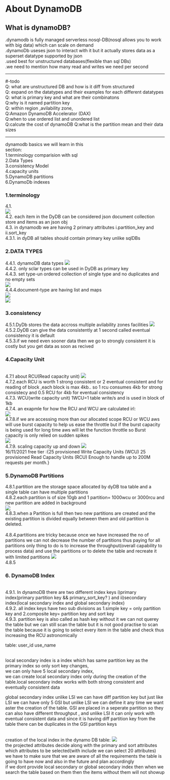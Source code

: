 # About DynamoDB

## What is dynamoDB?
 .dynamodb is fully managed serverless nosql-DB(nosql allows you to work with big data) which can scale on demand </br>
 .dynamoDb useses json to interact with it but it actually stores data as a superset datatype supported by json</br>
 .used best for unstructured databases(flexible than sql DBs)</br>
 .we need to mention how many read and writes we need per second</br>
 
 ---

#-todo </br>
Q: what are unstructured DB and how is it diff from structured</br>
Q: expand on the datatypes and their examples for each different datatypes</br>
Q: what is primary key and what are their combinatons</br>
Q:why is it named partition key</br>
Q: within region ,avilability zone,</br>
Q:Amazon DynamoDB Accelerator (DAX)</br>
Q:when to use ordered list and unordered list</br>
Q:calcute the cost of dynamoDB
Q:what is the partition mean and their data sizes

---

 dynamodb basics we will learn in this</br>
 section:</br>
 1.terminology comparision with sql</br>
 2.Data Types</br>
 3.consistency Model</br>
 4.capacity units</br>
 5.DynamoDB partitions</br>
 6.DynamoDb indexes</br>

### 1.terminology
 4.1.</br>![](2021-10-15-23-04-48.png)</br>
 4.2. each item in the DyDB can be considered json document collection store and items as an json obj</br>
 4.3. in dynamodb we are having 2 primary attributes i.partition_key and ii.sort_key</br>
 4.3.1. in dyDB all tables should contain primary key unlike sqlDBs</br>

 ### 2.DATA TYPES
 4.4.1. dynamoDB data types ![](2021-10-15-23-29-57.png)</br>
 4.4.2. only sclar types can be used in DyDB as primary key</br>
 4.4.3. set type-un ordered collection of single type and no duplicates and no empty sets</br>
 ![](2021-10-15-23-40-13.png)</br>
 4.4.4.document-type are having list and maps
</br> ![](2021-10-15-23-42-44.png)
 </br>![](2021-10-15-23-43-20.png)

### 3.consistency
4.5.1.DyDb stores the data accross multiple avilability zones facilities
![](2021-10-15-23-51-14.png)
</br>4.5.2.DyDB can give the data consistently at 1 second called eventual consistency it is default
</br>4.5.3.if we need even sooner data then we go to strongly consistent it is costly but you get data as soon as recived

### 4.Capacity Unit
</br>4.7.1 about RCU(Read capacity unit) ![](2021-10-16-18-08-39.png)
</br>4.7.2.each RCU is worth 1 strong consistent or 2 eventual consistent and for reading of block ,each block is max 4kb.. so 1 rcu consumes 4kb for strong consistecy and 0.5 RCU for 4kb for eventual consistency
</br>4.7.3. WCU(write capacity unit) 1WCU=1 table write/s and is used in block of 1kb
</br>4.7.4. an exapmle for how the RCU and WCU are calculated irl:</br> ![](2021-10-16-18-38-59.png)
</br>4.7.8.if we are accessing more than our allocated scope RCU or WCU aws will use burst capacity to help us ease the throttle but if the burst capacity is being used for long time aws will let the function throttle so Burst capacity is only relied on sudden spikes 
</br> ![](2021-10-16-18-38-13.png)
</br>4.7.9. scaling capacity up and down
![](2021-10-16-18-42-23.png)
</br> 
16/11/2021 free tier :{25 provisioned Write Capacity Units (WCU)
25 provisioned Read Capacity Units (RCU)
Enough to handle up to 200M requests per month.}



### 5.DynamoDB Partitions
4.8.1.partition are the storage space allocated by dyDB toa table and a single table can have multiple partitions
</br>4.8.2.each partition is of size 10gb and 1 partition= 1000wcu or 3000rcu and new partition are added in background 
</br>![](2021-10-16-18-50-42.png)
</br>4.8.3.when a Partition is full then two new partitions are created and the existing partition is divided equally between them and old partition is deleted.  
</br> 4.8.4.partitions are tricky because once we have increased the no of partitions we can not decrease the number of partitions thus paying for all partitions only thing to do is to increase the throughput(overall capability to process data) and use the partitions or to delete the table and recreate it with limited partitions
![](2021-10-16-19-00-01.png)
</br>4.8.5 </br>

### 6. DynamoDB Index
</br>4.9.1. In dynamoDB there are two different index keys i)primary index(primary partition key && primary_sort_key? ) and ii)secondary index(local secondary index and global secondary index)
</br>4.9.2. all index keys have two sub divisions as 1.simple key = only partition key and 2.composite key= partition key and sort key 
</br>4.9.3. partition key is also called as hash key without it we can not querey the table but we can still scan the table but it is not good practise to scan the table because it is going to select every item in the table and check thus increasing the RCU astronomically

table: user_id use_name 


</br>local secondary index is a index which has same partition key as the primary index so only sort key changes,
</br>we can only have 5 local secondary index,
</br> we can create local secondary index only during the creation of the table.local secondary index works with both strong consistent and eventually consistent data

global secondary index unlike LSI we can have diff partition key but just like LSI we can have only 5 GSI but unlike LSI we can define it any time we want aster the creation of the table. GSI are placed in a seperate partition so they can also have different throughput , and unlike LSI it can only work with eventual consistent data and since it is having diff partition key from the table there can be duplicates in the GSI partition keys



</br>creation of the local index in the dynamo DB table:
![](2021-10-16-20-54-20.png)
</br>  the projected attributes decide along with the primary and sort attributes which attributes to be selected(with include we can select 20 attributes)
</br> we have to make sure that we are aware of all the requirements the table is going to have now and also in the future and plan accordingly
</br>if we dont provide local secondary or global secondary index then when we search the table based on them then the items without them will not showup 

